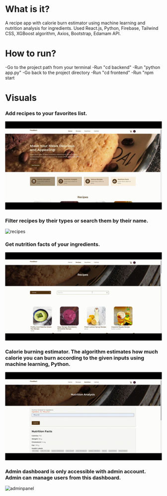 # What is it?
A recipe app with calorie burn estimator using machine learning and nutrition analysis for ingredients. Used React.js, Python, Firebase, Tailwind CSS, XGBoost algorithm, Axios, Bootstrap, Edamam API.
# How to run?
  -Go to the project path from your terminal
  -Run "cd backend"
  -Run "python app.py"
  -Go back to the project directory
  -Run "cd frontend"
  -Run "npm start

# Visuals
### Add recipes to your favorites list.
![favs](https://github.com/derenkarabulak/foodiect/blob/main/showcase/favs.gif)
### Filter recipes by their types or search them by their name.
![recipes](https://github.com/derenkarabulak/foodiect/blob/main/showcase/recipes.gif)
### Get nutrition facts of your ingredients.
![nutrition](https://github.com/derenkarabulak/foodiect/blob/main/showcase/nutrition.gif)
### Calorie burning estimator. The algorithm estimates how much calorie you can burn according to the given inputs using machine learning, Python.
![calcalc](https://github.com/derenkarabulak/foodiect/blob/main/showcase/calcalc.gif)
### Admin dashboard is only accessible with admin account. Admin can manage users from this dashboard.
![adminpanel](https://github.com/derenkarabulak/foodiect/blob/main/showcase/dasboard.gif)
